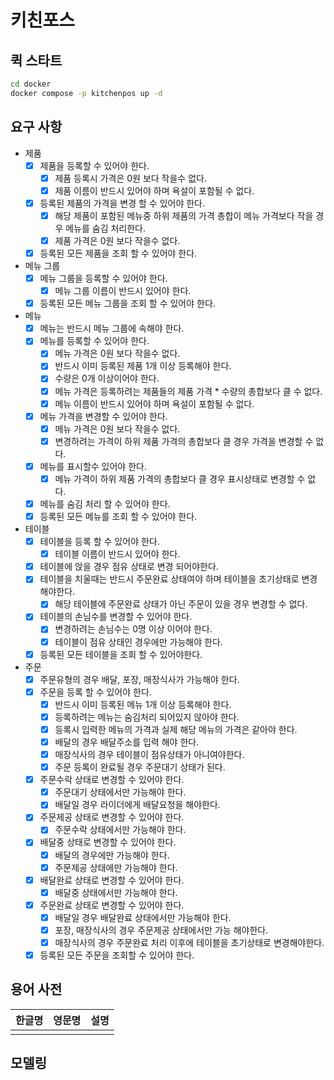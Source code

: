# 키친포스

## 퀵 스타트

```sh
cd docker
docker compose -p kitchenpos up -d
```

## 요구 사항

- 제품
  - [X] 제품을 등록할 수 있어야 한다.
    - [X] 제품 등록시 가격은 0원 보다 작을수 없다.
    - [X] 제품 이름이 반드시 있어야 하며 욕설이 포함될 수 없다.
  - [X] 등록된 제품의 가격을 변경 할 수 있어야 한다. 
    - [X] 해당 제품이 포함된 메뉴중 하위 제품의 가격 총합이 메뉴 가격보다 작을 경우 메뉴를 숨김 처리한다.
    - [X] 제품 가격은 0원 보다 작을수 없다.
  - [X] 등록된 모든 제품을 조회 할 수 있어야 한다.
- 메뉴 그룹
  - [X] 메뉴 그룹을 등록할 수 있어야 한다.
    - [X] 메뉴 그룹 이름이 반드시 있어야 한다.
  - [X] 등록된 모든 메뉴 그룹을 조회 할 수 있어야 한다.
- 메뉴
  - [X] 메뉴는 반드시 메뉴 그룹에 속해야 한다.
  - [X] 메뉴를 등록할 수 있어야 한다.
    - [X] 메뉴 가격은 0원 보다 작을수 없다. 
    - [X] 반드시 이미 등록된 제품 1개 이상 등록해야 한다. 
    - [X] 수량은 0개 이상이어야 한다.
    - [X] 메뉴 가격은 등록하려는 제품들의 제품 가격 * 수량의 총합보다 클 수 없다.
    - [X] 메뉴 이름이 반드시 있어야 하며 욕설이 포함될 수 없다.
  - [X] 메뉴 가격을 변경할 수 있어야 한다.
    - [X] 메뉴 가격은 0원 보다 작을수 없다.
    - [X] 변경하려는 가격이 하위 제품 가격의 총합보다 클 경우 가격을 변경할 수 없다.
  - [X] 메뉴를 표시할수 있어야 한다.
    - [X] 메뉴 가격이 하위 제품 가격의 총합보다 클 경우 표시상태로 변경할 수 없다.
  - [X] 메뉴를 숨김 처리 할 수 있어야 한다.
  - [X] 등록된 모든 메뉴를 조회 할 수 있어야 한다.
- 테이블
  - [X] 테이블을 등록 할 수 있어야 한다.
    - [X] 테이블 이름이 반드시 있어야 한다.
  - [X] 테이블에 앉을 경우 점유 상태로 변경 되어야한다.
  - [X] 테이블을 치울때는 반드시 주문완료 상태여야 하며 테이블을 초기상태로 변경해야한다.
    - [X] 해당 테이블에 주문완료 상태가 아닌 주문이 있을 경우 변경할 수 없다.
  - [X] 테이블의 손님수를 변경할 수 있어야 한다.
    - [X] 변경하려는 손님수는 0명 이상 이어야 한다. 
    - [X] 테이블이 점유 상태인 경우에만 가능해야 한다.
  - [X] 등록된 모든 테이블을 조회 할 수 있어야한다.
- 주문
  - [X] 주문유형의 경우 배달, 포장, 매장식사가 가능해야 한다.
  - [X] 주문을 등록 할 수 있어야 한다.
    - [X] 반드시 이미 등록된 메뉴 1개 이상 등록해야 한다.
    - [X] 등록하려는 메뉴는 숨김처리 되어있지 않아야 한다.
    - [X] 등록시 입력한 메뉴의 가격과 실제 해당 메뉴의 가격은 같아야 한다.
    - [X] 배달의 경우 배달주소를 입력 해야 한다. 
    - [X] 매장식사의 경우 테이블이 점유상태가 아니여야한다.
    - [X] 주문 등록이 완료될 경우 주문대기 상태가 된다.
  - [X] 주문수락 상태로 변경할 수 있어야 한다.
    - [X] 주문대기 상태에서만 가능해야 한다.
    - [X] 배달일 경우 라이더에게 배달요청을 해야한다.
  - [X] 주문제공 상태로 변경할 수 있어야 한다.
    - [X] 주문수락 상태에서만 가능해야 한다.
  - [X] 배달중 상태로 변경할 수 있어야 한다.
    - [X] 배달의 경우에만 가능해야 한다.
    - [X] 주문제공 상태에만 가능해야 한다.
  - [X] 배달완료 상태로 변경할 수 있어야 한다.
    - [X] 배달중 상태에서만 가능해야 한다.
  - [X] 주문완료 상태로 변경할 수 있어야 한다.
    - [X] 배달일 경우 배달완료 상태에서만 가능해야 한다.
    - [X] 포장, 매장식사의 경우 주문제공 상태에서만 가능 해야한다. 
    - [X] 매장식사의 경우 주문완료 처리 이후에 테이블을 초기상태로 변경해야한다.
  - [X] 등록된 모든 주문을 조회할 수 있어야 한다.

## 용어 사전

| 한글명 | 영문명 | 설명 |
| --- | --- | --- |
|  |  |  |

## 모델링
